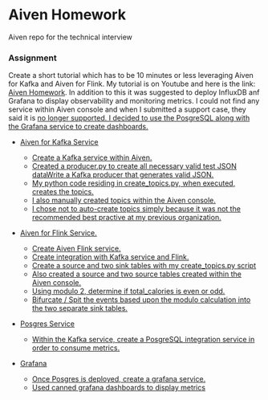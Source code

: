 # Aiven Homework
Aiven repo for the technical interview

### Assignment
Create a short tutorial which has to be 10 minutes or less leveraging Aiven for Kafka and Aiven for Flink.  My tutorial is on Youtube and here is the link: [Aiven Homework](https://youtu.be/EhROABt6zww). In addition to this it was suggested to deploy InfluxDB anf Grafana to display observability and monitoring metrics.  I could not find any service within Aiven console and when I submitted a support case, they said it is <u>no longer<u> supported.  I decided to use the PosgreSQL along with the Grafana service to create dashboards.

- Aiven for Kafka Service
    - Create a Kafka service within Aiven. 
    - Created a producer.py to create all necessary valid test JSON dataWrite a Kafka producer that generates valid JSON.
    - My python code residing in create_topics.py, when executed, creates the topics.
    - I also manually created topics within the Aiven console.
    - I chose not to auto-create topics simply because it was not the recommended best practive at my previous organization.

- Aiven for Flink Service.
    - Create Aiven Flink service.
    - Create integration with Kafka service and Flink.
    - Create a source and two sink tables with my create_topics.py script
    - Also created a source and two source tables created within the Aiven console.
    - Using modulo 2, determine if total_calories is even or odd.
    - Bifurcate / Spit the events based upon the modulo calculation into the two separate sink tables.

- Posgres Service
    - Within the Kafka service, create a PosgreSQL integration service in order to consume metrics.

- Grafana 
    - Once Posgres is deployed, create a grafana service.
    - Used canned grafana dashboards to display metrics



